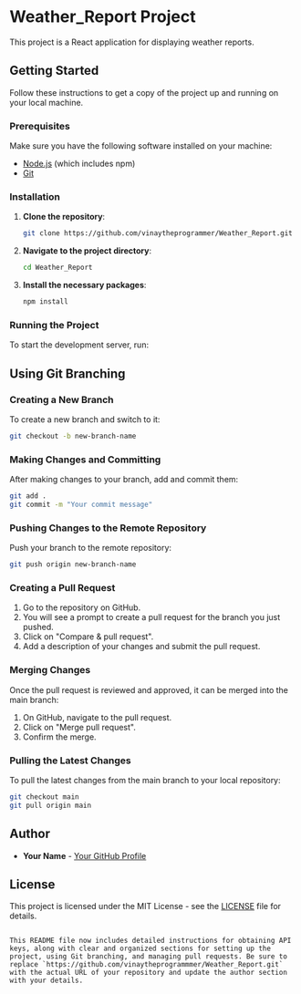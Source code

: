 # Weather_Report Project

This project is a React application for displaying weather reports.

## Getting Started

Follow these instructions to get a copy of the project up and running on your local machine.

### Prerequisites

Make sure you have the following software installed on your machine:

- [Node.js](https://nodejs.org/) (which includes npm)
- [Git](https://git-scm.com/)

### Installation

1. **Clone the repository**:

    ```sh
    git clone https://github.com/vinaytheprogrammer/Weather_Report.git
    ```

2. **Navigate to the project directory**:

    ```sh
    cd Weather_Report
    ```

3. **Install the necessary packages**:

    ```sh
    npm install
    ```

### Running the Project

To start the development server, run:



## Using Git Branching

### Creating a New Branch

To create a new branch and switch to it:

```sh
git checkout -b new-branch-name
```

### Making Changes and Committing

After making changes to your branch, add and commit them:

```sh
git add .
git commit -m "Your commit message"
```

### Pushing Changes to the Remote Repository

Push your branch to the remote repository:

```sh
git push origin new-branch-name
```

### Creating a Pull Request

1. Go to the repository on GitHub.
2. You will see a prompt to create a pull request for the branch you just pushed.
3. Click on "Compare & pull request".
4. Add a description of your changes and submit the pull request.

### Merging Changes

Once the pull request is reviewed and approved, it can be merged into the main branch:

1. On GitHub, navigate to the pull request.
2. Click on "Merge pull request".
3. Confirm the merge.

### Pulling the Latest Changes

To pull the latest changes from the main branch to your local repository:

```sh
git checkout main
git pull origin main
```

## Author

- **Your Name** - [Your GitHub Profile](https://github.com/vinaytheprogrammer)

## License

This project is licensed under the MIT License - see the [LICENSE](LICENSE) file for details.
```

This README file now includes detailed instructions for obtaining API keys, along with clear and organized sections for setting up the project, using Git branching, and managing pull requests. Be sure to replace `https://github.com/vinaytheprogrammmer/Weather_Report.git` with the actual URL of your repository and update the author section with your details.
